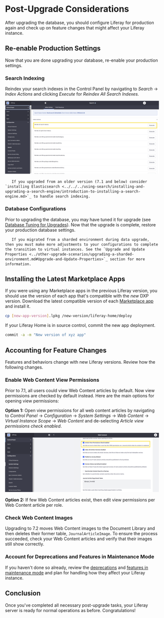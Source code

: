 # Post-Upgrade Considerations

After upgrading the database, you should configure Liferay for production again and check up on feature changes that might affect your Liferay instance.

## Re-enable Production Settings

Now that you are done upgrading your database, re-enable your production settings.

### Search Indexing

Reindex your search indexes in the Control Panel by navigating to *Search* &rarr; *Index Actions* and clicking *Execute* for *Reindex All Search Indexes.*

![You can reindex your search indexes in the Control Panel.](./post-upgrade-considerations/images/01.png)

```note::
   If you upgraded from an older version (7.1 and below) consider `installing Elasticsearch <../../../using-search/installing-and-upgrading-a-search-engine/introduction-to-installing-a-search-engine.md>`_ to handle search indexing.
```

### Database Configurations

Prior to upgrading the database, you may have tuned it for upgrade (see [Database Tuning for Upgrades](../upgrade-stability-and-performance/database-tuning-for-upgrades.md)). Now that the upgrade is complete, restore your production database settings.

```note::
   If you migrated from a sharded environment during data upgrade, then you must make more adjustments to your configurations to complete the transition to virtual instances. See the `Upgrade and Update Properties <../other-upgrade-scenarios/upgrading-a-sharded-environment.md#Upgrade-and-Update-Properties>`_ section for more information.
```

## Installing the Latest Marketplace Apps

If you were using any Marketplace apps in the previous Liferay version, you should use the version of each app that's compatible with the _new_ DXP version. Download the latest compatible version of each [Marketplace app](../../../system-administration/installing-and-managing-apps/installing-apps/downloading-apps.md) and install it.

```bash
cp [new-app-version].lpkg /new-version/liferay-home/deploy
```

If your Liferay Home is in source control, commit the new app deployment.

```bash
commit -a -m "New version of xyz app"
```

## Accounting for Feature Changes

Features and behaviors change with new Liferay versions. Review how the following changes.

### Enable Web Content View Permissions

Prior to 7.1, all users could view Web Content articles by default. Now view permissions are checked by default instead. Here are the main options for opening view permissions:

**Option 1:** Open view permissions for all web content articles by navigating to _Control Panel_ → _Configuration_ → _System Settings_ → _Web Content_ → _Virtual Instance Scope_ → _Web Content_ and de-selecting _Article view permissions check enabled_.

![Disable the permissions check for viewing web content by scrolling down in the Web Content menu in the System Settings.](./post-upgrade-considerations/images/02.png)

**Option 2:** If few Web Content articles exist, then edit view permissions per Web Content article per role.

### Check Web Content Images

Upgrading to 7.2 moves Web Content images to the Document Library and then deletes their former table, `JournalArticleImage`. To ensure the process succeeded, check your Web Content articles and verify that their images still show correctly.

### Account for Deprecations and Features in Maintenance Mode

If you haven't done so already, review the [deprecations](../reference/deprecations-in-liferay-dxp-7-3.md) and [features in maintenance mode](../reference/features-in-maintenance-mode.md) and plan for handling how they affect your Liferay instance.

## Conclusion

Once you've completed all necessary post-upgrade tasks, your Liferay server is ready for normal operations as before. Congratulations!
